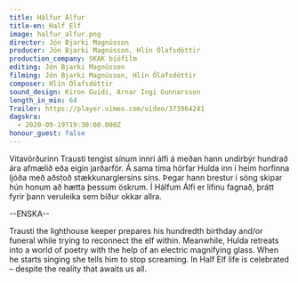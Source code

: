 ```yaml
---
title: Hálfur Álfur
title-en: Half Elf
image: halfur_alfur.png
director: Jón Bjarki Magnússon
producer: Jón Bjarki Magnússon, Hlín Ólafsdóttir
production_company: SKAK bíófilm
editing: Jón Bjarki Magnússon
filming: Jón Bjarki Magnússon, Hlín Ólafsdóttir
composer: Hlín Ólafsdóttir
sound_design: Kiron Guidi, Arnar Ingi Gunnarsson
length_in_min: 64
Trailer: https://player.vimeo.com/video/373964241
dagskra:
  - 2020-09-19T19:30:00.000Z
honour_guest: false
---
```

Vitavörðurinn Trausti tengist sínum innri álfi á meðan hann undirbýr hundrað ára afmælið eða eigin jarðarför. Á sama tíma hörfar Hulda inn í heim horfinna ljóða með aðstoð stækkunarglersins síns. Þegar hann brestur í söng skipar hún honum að hætta þessum öskrum. Í Hálfum Álfi er lífinu fagnað, þrátt fyrir þann veruleika sem bíður okkar allra.



\--ENSKA--

Trausti the lighthouse keeper prepares his hundredth birthday and/or funeral while trying to reconnect the elf within. Meanwhile, Hulda retreats into a world of poetry with the help of an electric magnifying glass. When he starts singing she tells him to stop screaming. In Half Elf life is celebrated – despite the reality that awaits us all.